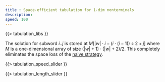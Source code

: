 ```yaml
---
title : Space-efficient tabulation for 1-dim nonterminals
description:
speed: 100
---
```


{{> tabulation_libs }}

The solution for subword $i..j$ is stored at $M[|w|\cdot i - (i\cdot(i-1)) \div 2 + j]$ where $M$ is a one-dimensional array of size $(|w|+1)\cdot(|w|+2) / 2$. This completely eliminates the space loss of the [naive strategy](/tabulation_1dim_naive).

{{> tabulation_speed_slider }}

{{> tabulation_length_slider }}

<script>
Tabulation.prototype.adr = function(i,j) {
	//console.log(i + "," + j + " -> " + (this.len*i - Math.floor((i*(i-1)) / 2) + j));
	return this.len*i - Math.floor((i*(i-1)) / 2) + j;
}

Tabulation.prototype.solve = function(x1,x2,c) {
	this.addCubeDelayed(this.adr(x1,x2), 0, 0,c);
}

Tabulation.prototype.fill = function() {
	var len = this.len;
	
	var l = (len+1)*(len+2) / 2;
	this.addBoundingBox(l,1,1);
	this.addText(0, 0, -2, 0);
	this.addText(l-1, l-1, -2, 0);
	
	var c = 0;
	for (var l=0; l<=len; l++) {
		for (var x1=0; x1<=len-l; x1++) {
			var x2 = x1 + l;
			this.solve(x1,x2,c);
			c++;
		}
	}
	setTimeout(function(){console.log("subproblems: " + c)}, 100);
}


$(function() {
	var tab = new Tabulation($(".content")[0], $( "#slider" ).slider("value"));
	tab.speed = {{page.speed}};
	tab.fill();
	window.tab = tab;
});
</script>